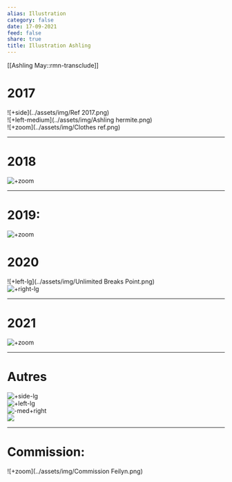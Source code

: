 ```yaml
---
alias: Illustration
category: false
date: 17-09-2021
feed: false
share: true
title: Illustration Ashling
---
```


[[Ashling May::rmn-transclude]]
  
  
# 2017  
![+side](../assets/img/Ref 2017.png)  
![+left-medium](../assets/img/Ashling hermite.png)  
![+zoom](../assets/img/Clothes ref.png)  
  
---  
# 2018  
![+zoom](../assets/img/Emotion.png)  
  
---  
# 2019:  
![+zoom](../assets/img/Ref.png)  
  
# 2020  
![+left-lg](../assets/img/Unlimited Breaks Point.png)  
![+right-lg](../assets/img/Ashling_project_nucleus_.png)  
  
  
  
  
  
  
  
  
  
  
  
  
  
  
  
  
  
  
  
  
  
---  
# 2021  
![+zoom](../assets/img/Ashling_x_robot.png)  
  
---  
# Autres  
![+side-lg](../assets/img/ref1.png)  
![+left-lg](../assets/img/ref2.png)  
![-med+right](../assets/img/ref4.png)  
![](../assets/img/ref3.png)  
  
  
---  
  
# Commission:  
![+zoom](../assets/img/Commission Feilyn.png)